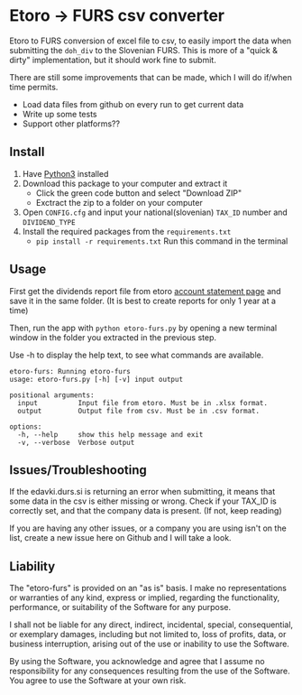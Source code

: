 # Etoro -> FURS csv converter

Etoro to FURS conversion of excel file to csv, to easily import the data when submitting the `doh_div` to the Slovenian FURS. This is more of a "quick & dirty" implementation, but it should work fine to submit.

There are still some improvements that can be made, which I will do if/when time permits.

-   Load data files from github on every run to get current data
-   Write up some tests
-   Support other platforms??

## Install

1. Have [Python3](https://www.python.org/downloads/) installed
2. Download this package to your computer and extract it
    - Click the green code button and select "Download ZIP"
    - Exctract the zip to a folder on your computer
3. Open `CONFIG.cfg` and input your national(slovenian) `TAX_ID` number and `DIVIDEND_TYPE`
4. Install the required packages from the `requirements.txt`
    - `pip install -r requirements.txt` Run this command in the terminal

## Usage

First get the dividends report file from etoro [account statement page](https://www.etoro.com/documents/accountstatement) and save it in the same folder. (It is best to create reports for only 1 year at a time)

Then, run the app with `python etoro-furs.py` by opening a new terminal window in the folder you extracted in the previous step.

Use -h to display the help text, to see what commands are available.

```
etoro-furs: Running etoro-furs
usage: etoro-furs.py [-h] [-v] input output

positional arguments:
  input          Input file from etoro. Must be in .xlsx format.
  output         Output file from csv. Must be in .csv format.

options:
  -h, --help     show this help message and exit
  -v, --verbose  Verbose output
```

## Issues/Troubleshooting

If the edavki.durs.si is returning an error when submitting, it means that some data in the csv is either missing or wrong. Check if your TAX_ID is correctly set, and that the company data is present. (If not, keep reading)

If you are having any other issues, or a company you are using isn't on the list, create a new issue here on Github and I will take a look.

## Liability

The "etoro-furs" is provided on an "as is" basis. I make no representations or warranties of any kind, express or implied, regarding the functionality, performance, or suitability of the Software for any purpose.

I shall not be liable for any direct, indirect, incidental, special, consequential, or exemplary damages, including but not limited to, loss of profits, data, or business interruption, arising out of the use or inability to use the Software.

By using the Software, you acknowledge and agree that I assume no responsibility for any consequences resulting from the use of the Software. You agree to use the Software at your own risk.
